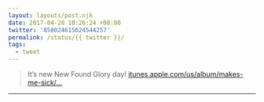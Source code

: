 ```yaml
---
layout: layouts/post.njk
date: 2017-04-28 18:26:24 +00:00
twitter: '858024615624544257'
permalink: /status/{{ twitter }}/
tags: 
  - tweet
---
```


> It’s new New Found Glory day! [itunes.apple.com/us/album/makes-me-sick/…](https://itunes.apple.com/us/album/makes-me-sick/id1199669383)

---

